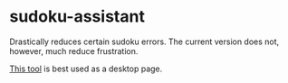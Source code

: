 # sudoku-assistant

Drastically reduces certain sudoku errors. The current version does not, however, much reduce frustration.

[This tool](https://kuaLeYi.github.io/sudoku-assistant) is best used as a desktop page.